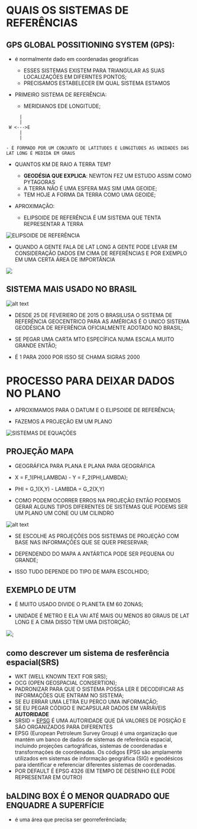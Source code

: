# QUAIS OS SISTEMAS DE REFERÊNCIAS

## GPS GLOBAL POSSITIONING SYSTEM (GPS):

- é normalmente dado em coordenadas geográficas

  - ESSES SISTEMAS EXISTEM PARA TRIANGULAR AS SUAS LOCALIZAÇÕES EM DIFERNTES PONTOS;
  - PRECISAMOS ESTABELECER EM QUAL SISTEMA ESTAMOS

- PRIMEIRO SISTEMA DE REFERÊNCIA:
  - MERIDIANOS EDE LONGITUDE;

```
     |
     |
 W <--->E
     |
     |
```

    - É FORMADO POR UM CONJUNTO DE LATITUDES E LONGITUDES AS UNIDADES DAS LAT LONG É MEDIDA EM GRAUS

- QUANTOS KM DE RAIO A TERRA TEM?

  - **GEODÉSIA QUE EXPLICA**: NEWTON FEZ UM ESTUDO ASSIM COMO PYTAGORAS
  - A TERRA NÃO É UMA ESFERA MAS SIM UMA GEOIDE;
  - TEM HOJE A FORMA DA TERRA COMO UMA GEOIDE;

- APROXIMAÇÃO:
  - ELIPSOIDE DE REFERÊNCIA É UM SISTEMA QUE TENTA REPRESENTAR A TERRA

![ELIPSOIDE DE REFERÊNCIA](image.png)

- QUANDO A GENTE FALA DE LAT LONG A GENTE PODE LEVAR EM CONSIDERAÇÃO DADOS EM CIMA DE REFERÊNCIAS E POR EXEMPLO EM UMA CERTA
  ÁREA DE IMPORTÂNCIA

![](image-1.png)

## SISTEMA MAIS USADO NO BRASIL

![alt text](image-2.png)

- DESDE 25 DE FEVERIERO DE 2015 O BRASILUSA O SISTEMA DE REFERÊNCIA GEOCENTRICO PARA AS AMÉRICAS É O UNICO SISTEMA GEODÉSICA DE REFERÊNCIA OFICIALMENTE ADOTADO NO BRASIL;

- SE PEGAR UMA CARTA MTO ESPECÍFICA NUMA ESCALA MUITO GRANDE ENTÃO;

- É 1 PARA 2000 POR ISSO SE CHAMA SIGRAS 2000

# PROCESSO PARA DEIXAR DADOS NO PLANO

- APROXIMAMOS PARA O DATUM E O ELIPSOIDE DE REFERÊNCIA;

- FAZEMOS A PROJEÇÃO EM UM PLANO

![SISTEMAS DE EQUAÇÕES](image-3.png)

## PROJEÇÃO MAPA

- GEOGRÁFICA PARA PLANA E PLANA PARA GEOGRÁFICA
- X = F_1(PHI,LAMBDA) - Y = F_2(PHI,LAMBDA);
- PHI = G_1(X,Y) - LAMBDA = G_2(X,Y)

- COMO PODEM OCORRER ERROS NA PROJEÇÃO ENTÃO PODEMOS GERAR ALGUNS TIPOS DIFERENTES DE SISTEMAS QUE PODEMS SER UM PLANO UM CONE OU UM CILINDRO

![alt text](image-4.png)

- SE ESCOLHE AS PROJEÇÕES DOS SISTEMAS DE PROJEÇÀO COM BASE NAS INFORMAÇÕES QUE SE QUER PRESERVAR;

- DEPENDENDO DO MAPA A ANTÁRTICA PODE SER PEQUENA OU GRANDE;

- ISSO TUDO DEPENDE DO TIPO DE MAPA ESCOLHIDO;

## EXEMPLO DE UTM

- É MUITO USADO DIVIDE O PLANETA EM 60 ZONAS;

- UNIDADE É METRO E ELA VAI ATÉ MAIS OU MENOS 80 GRAUS DE LAT LONG E A CIMA DISSO TEM UMA DISTORÇÃO;

![](image-5.png);

## como descrever um sistema de resferência espacial(SRS)

- WKT (WELL KNOWN TEXT FOR SRS);
- OCG (OPEN GEOSPACIAL CONSERTION);
- PADRONIZAR PARA QUE O SISTEMA POSSA LER E DECODIFICAR AS INFORMAÇÕES QUE ENTRAM NO SISTEMA;
- SE EU ERRAR UMA LETRA EU PERCO UMA INFORMAÇÃO;
- SE EU PEGAR CÓDIGO E INCAPSULAR DADOS EM VARIÁVEIS **AUTORIDADE**
- SRSID = [EPSG](https://epsg.io/) É UMA AUTORIDADE QUE DÁ VALORES DE POSIÇÃO E SÃO ORGANIZADOS PARA DIFERENTES
- EPSG (European Petroleum Survey Group) é uma organização que mantém um banco de dados de sistemas de referência espacial, incluindo projeções cartográficas, sistemas de coordenadas e transformações de coordenadas. Os códigos EPSG são amplamente utilizados em sistemas de informação geográfica (SIG) e geodésicos para identificar e referenciar diferentes sistemas de coordenadas.
- POR DEFAULT É EPSG 4326 (EM TEMPO DE DESENHO ELE PODE REPRESENTAR EM OUTRO)

## bALDING BOX É O MENOR QUADRADO QUE ENQUADRE A SUPERFÍCIE

- é uma área que precisa ser georreferênciada;
